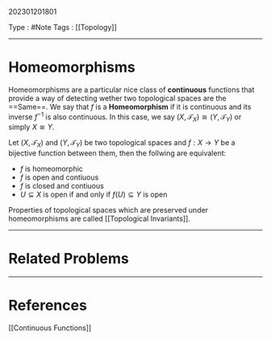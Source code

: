 202301201801

Type : #Note
Tags : [[Topology]]

---
# Homeomorphisms
Homeomorphisms are a particular nice class of **continuous** functions that provide a way of detecting wether two topological spaces are the ==Same==. We say that $f$ is a **Homeomorphism** if it is continuous and its inverse $f^{-1}$ is also continuous.
In this case, we say $(X,\mathcal T_X)\cong(Y,\mathcal T_Y)$ or simply $X\cong Y$.

Let $(X,\mathcal T_X)$ and $(Y, \mathcal T_Y)$ be two topological spaces and $f:X\to Y$ be a bijective function between them, then the follwing are equivalent:
- $f$ is homeomorphic
- $f$ is open and contiuous
- $f$ is closed and contiuous
- $U\subseteq X$ is open if and only if $f(U)\subseteq Y$ is open

Properties of topological spaces which are preserved under homeomorphisms are called [[Topological Invariants]].

---
# Related Problems

---
# References
[[Continuous Functions]]